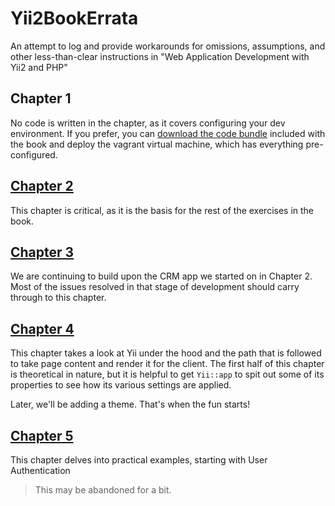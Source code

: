 # Yii2BookErrata
An attempt to log and provide workarounds for omissions, assumptions, and other less-than-clear instructions in "Web Application Development with Yii2 and PHP"

## Chapter 1

No code is written in the chapter, as it covers configuring your dev environment. If you prefer, you can [download the code bundle](Chapter-3.md#page-74) included with the book and deploy the vagrant virtual machine, which has everything pre-configured.

## [Chapter 2](Chapter-2.md)
This chapter is critical, as it is the basis for the rest of the exercises in the book. 

## [Chapter 3](Chapter-3.md)

We are continuing to build upon the CRM app we started on in Chapter 2. Most of the issues resolved in that stage of development should carry through to this chapter.

## [Chapter 4](Chapter-4.md)

This chapter takes a look at Yii under the hood and the path that is followed to take page content and render it for the client. The first half of this chapter is theoretical in nature, but it is helpful to get `Yii::app` to spit out some of its properties to see how its various settings are applied.

Later, we'll be adding a theme. That's when the fun starts!

## [Chapter 5](Chapter-5.md)

This chapter delves into practical examples, starting with User Authentication

>This may be abandoned for a bit. 
